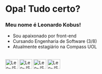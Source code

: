 # Opa! Tudo certo?

### Meu nome é Leonardo Kobus!
- Sou apaixonado por front-end
- Cursando Engenharia de Software (3/8)
- Atualmente estagiário na Compass UOL

<div style="display: inline-block"><br>
<img align="center" alt="Leo-JS" width="40" height="30" src="https://cdn.jsdelivr.net/gh/devicons/devicon@latest/icons/javascript/javascript-original.svg"/>
<img align="center" alt="Leo-JS" width="40" height="30" src="https://cdn.jsdelivr.net/gh/devicons/devicon@latest/icons/html5/html5-original.svg" />
<img align="center" alt="Leo-JS" width="40" height="30" src="https://cdn.jsdelivr.net/gh/devicons/devicon@latest/icons/css3/css3-original.svg" />
<img align="center" alt="Leo-JS" width="40" height="30" src="https://cdn.jsdelivr.net/gh/devicons/devicon@latest/icons/python/python-original.svg" />     
</div>

##

